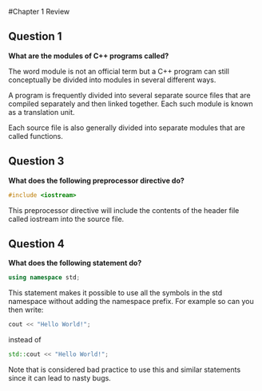 #Chapter 1 Review  

## Question 1  
**What are the modules of C++ programs called?**  

The word module is not an official term but a C++ program can still conceptually be divided into modules in several different ways.  

A program is frequently divided into several separate source files that are compiled separately and then linked together. Each such module is known as a translation unit.  

Each source file is also generally divided into separate modules that are called functions.  

## Question 3  
**What does the following preprocessor directive do?**  

```cpp
#include <iostream>
```
This preprocessor directive will include the contents of the header file called iostream into the source file.  

## Question 4  
**What does the following statement do?**  

```cpp
using namespace std;
```
This statement makes it possible to use all the symbols in the std namespace without adding the namespace prefix. For example so can you then write:  

```cpp
cout << "Hello World!";
```
instead of  
```cpp
std::cout << "Hello World!";
```
Note that is considered bad practice to use this and similar statements since it can lead to nasty bugs.  
